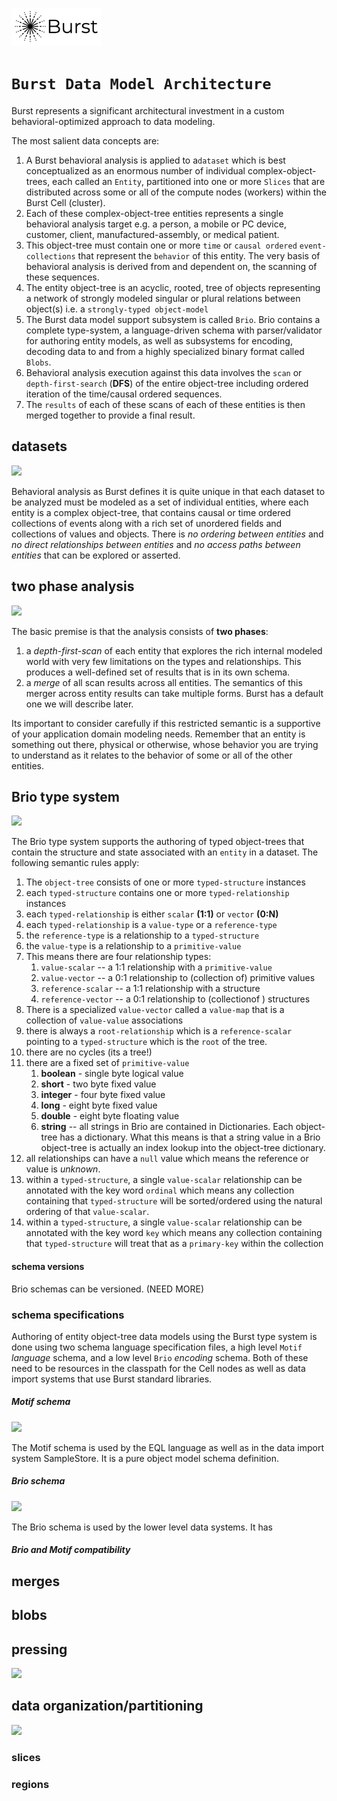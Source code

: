 ![Burst](../../../documentation/burst_small.png)


# `Burst Data Model Architecture`

Burst represents a significant architectural investment in
a custom behavioral-optimized approach to data modeling.

The most salient data concepts are:

1. A Burst behavioral analysis is applied to a`dataset` which
   is best conceptualized as an enormous number of
   individual complex-object-trees, each called an `Entity`, partitioned into
   one or more `Slices` that are distributed across some or all of the
   compute nodes (workers) within the Burst Cell (cluster).
2. Each of these complex-object-tree entities represents a single behavioral
   analysis target e.g. a person, a mobile or PC device, customer, client,
   manufactured-assembly, or medical patient.
3. This object-tree must contain one or more `time` or `causal ordered`
   `event-collections` that represent the `behavior` of this entity. The
   very basis of behavioral analysis is derived from and dependent on,
   the scanning of these sequences.
4. The entity object-tree is an acyclic, rooted,
   tree of objects representing a network of strongly modeled
   singular or plural relations between object(s)
   i.e. a `strongly-typed object-model`
5. The Burst data model support  subsystem is called `Brio`.
   Brio contains a complete type-system, a language-driven schema with
   parser/validator for
   authoring entity models, as well as subsystems for encoding, decoding
   data to and from a highly specialized binary format called `Blobs`.
6. Behavioral analysis execution against this data involves the `scan` or `depth-first-search`
   (**DFS**) of the entire object-tree including ordered iteration of
   the time/causal ordered sequences.
7. The `results` of each of these scans of each of these entities is then
   merged together to provide a final result.


## datasets

![](../../../image/burst_dataset.svg)

Behavioral analysis as Burst defines it is quite unique in that each dataset to be analyzed
must be modeled as a set of individual entities, where each entity is a complex object-tree,
that contains causal or time ordered collections of events along with a rich set of
unordered fields and collections of values and objects. There is _no ordering between
entities_ and _no direct relationships between entities_ and _no access paths between entities_
that can be explored or asserted.

## two phase analysis

![](../../../image/burst_two_phase_analysis.svg)

The basic premise is that the analysis consists of **two phases**:

1. a _depth-first-scan_ of each entity that explores the rich internal modeled world with
   very few limitations on the types and relationships. This produces a well-defined
   set of results that is in its own schema.
2. a _merge_ of all scan results across all entities. The semantics of this merger across
   entity results can take multiple forms. Burst has a default one we will describe later.

Its important to consider carefully if this restricted semantic is a supportive of
your application domain modeling needs.
Remember that an entity is something out there, physical or
otherwise, whose behavior you are trying to understand as it relates to the behavior
of some or all of the other entities.

## Brio type system

![](../../../image/burst_object_tree.svg)

The Brio type system supports the authoring of typed object-trees that contain
the structure and state associated with an `entity` in a dataset. The following
semantic rules apply:
1. The `object-tree` consists of one or more `typed-structure` instances
2. each `typed-structure` contains one or more `typed-relationship` instances
3. each `typed-relationship` is either `scalar` **(1:1)** or `vector` **(0:N)**
4. each `typed-relationship` is a `value-type`  or a `reference-type`
5. the  `reference-type` is a relationship to a `typed-structure`
6. the `value-type` is a relationship to a `primitive-value`
7. This means there are four relationship types:
    1. `value-scalar` -- a 1:1 relationship with a `primitive-value`
    2. `value-vector` -- a 0:1 relationship to (collection of) primitive values
    3. `reference-scalar` -- a 1:1 relationship with a structure
    4. `reference-vector` -- a 0:1 relationship to (collectionof ) structures
8. There is a specialized `value-vector` called a `value-map` that is a collection of
   `value-value` associations
9. there is always a `root-relationship` which is a `reference-scalar` pointing to a
   `typed-structure` which is the `root` of the tree.
10. there are no cycles (its a tree!)
11. there are a fixed set of `primitive-value`
    1. **boolean** - single byte logical value
    2. **short** - two byte fixed value
    3. **integer** - four byte fixed value
    4. **long** - eight byte fixed value
    5. **double** - eight byte floating value
    6. **string** -- all strings in Brio are contained in Dictionaries. Each object-tree has a
       dictionary. What this means is that
       a string value in a Brio object-tree is actually an index lookup into the object-tree
       dictionary.
12. all relationships can have a `null` value which means the reference or value is _unknown_.
13. within a `typed-structure`, a single `value-scalar` relationship
    can be annotated with the key word `ordinal` which means any collection containing that `typed-structure`
    will be sorted/ordered using the natural ordering of that `value-scalar`.
13. within a `typed-structure`, a single `value-scalar` relationship
    can be annotated with the key word `key` which means any collection containing that `typed-structure`
    will treat that as a `primary-key` within the collection

#### schema versions
Brio schemas can be versioned. (NEED MORE)

### schema specifications
Authoring of entity object-tree data models using the Burst type system is done
using two schema language specification files, a high level `Motif` _language_ schema,
and a low level `Brio` _encoding_ schema. Both of these need to be resources in the
classpath for the Cell nodes as well as data import systems that use
Burst standard libraries.

##### Motif schema
![](../../../image/burst_motif_schema.png)

The Motif schema is used by the EQL language as well as in the data import system
SampleStore. It is a pure object model schema definition.

##### Brio schema
![](../../../image/burst_motif_schema.png)

The Brio schema is used by the lower level data systems. It has

##### Brio and Motif compatibility

## merges

## blobs

## pressing
![](../../../image/burst_pressing.svg)

## data organization/partitioning
![](../../../documentation/image/burst_data_model.svg "")


### slices

### regions





